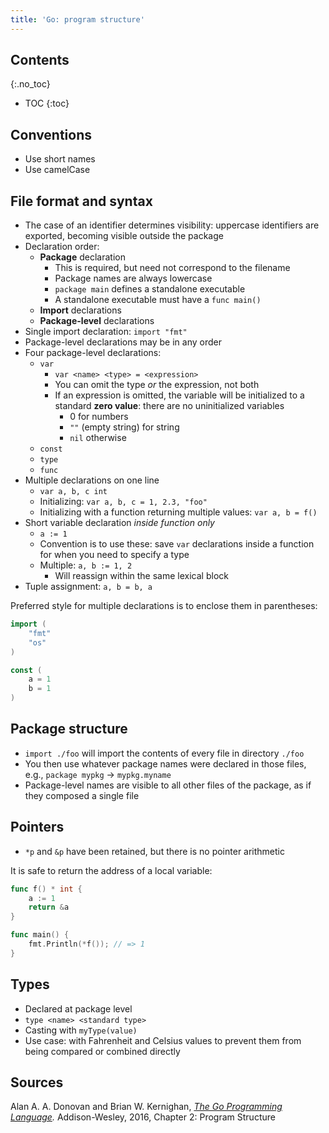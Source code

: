 ```yaml
---
title: 'Go: program structure'
---
```


## Contents
{:.no_toc}

* TOC
{:toc}


## Conventions

* Use short names
* Use camelCase


## File format and syntax

* The case of an identifier determines visibility: uppercase identifiers are exported, becoming visible outside the package
* Declaration order:
    - **Package** declaration
        + This is required, but need not correspond to the filename
        + Package names are always lowercase
        + `package main` defines a standalone executable
        + A standalone executable must have a `func main()`
    - **Import** declarations
    - **Package-level** declarations
* Single import declaration: `import "fmt"`
* Package-level declarations may be in any order
* Four package-level declarations:
    - `var`
        + `var <name> <type> = <expression>`
        + You can omit the type *or* the expression, not both
        + If an expression is omitted, the variable will be initialized to a standard **zero value**: there are no uninitialized variables
            * 0 for numbers
            * `""` (empty string) for string
            * `nil` otherwise
    - `const`
    - `type`
    - `func`
* Multiple declarations on one line
    - `var a, b, c int`
    - Initializing: `var a, b, c = 1, 2.3, "foo"`
    - Initializing with a function returning multiple values: `var a, b = f()`
* Short variable declaration *inside function only*
    - `a := 1`
    - Convention is to use these: save `var` declarations inside a function for when you need to specify a type
    - Multiple: `a, b := 1, 2`
        + Will reassign within the same lexical block
* Tuple assignment: `a, b = b, a`

Preferred style for multiple declarations is to enclose them in parentheses:

```go
import (
    "fmt"
    "os"
)
```

```go
const (
    a = 1
    b = 1
)
```


## Package structure

* `import ./foo` will import the contents of every file in directory `./foo`
* You then use whatever package names were declared in those files, e.g., `package mypkg` → `mypkg.myname`
* Package-level names are visible to all other files of the package, as if they composed a single file


## Pointers

* `*p` and `&p` have been retained, but there is no pointer arithmetic

It is safe to return the address of a local variable:

```go
func f() * int {
    a := 1
    return &a
}

func main() {
    fmt.Println(*f()); // => 1
}
```


## Types

* Declared at package level
* `type <name> <standard type>`
* Casting with `myType(value)`
* Use case: with Fahrenheit and Celsius values to prevent them from being compared or combined directly


## Sources

Alan A. A. Donovan and Brian W. Kernighan, *[The Go Programming Language].*
Addison-Wesley, 2016, Chapter 2: Program Structure

[The Go Programming Language]: http://www.gopl.io/
